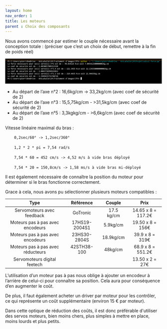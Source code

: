 ```yaml
---
layout: home
nav_order: 1
title: Les moteurs
parent : Choix des composants
---
```


Nous avons commencé par estimer le couple nécessaire avant la conception totale : (préciser que c’est un choix de début, remettre à la fin de poids réel) 

![Calcul couple moteurs](../assets/img/calculCouple.png)

<ul>
<li>Au départ de l’axe n°2 : 16,6kg/cm -> 33,2kg/cm (avec coef de sécurité de 2)</li>  

<li>Au départ de l’axe n°3 : 15,5,75kg/cm - >31,5kg/cm (avec coef de sécurité de 2)</li>  

<li>Au départ de l’axe n°5 : 3,3kgkg/cm - >6,6kg/cm (avec coef de sécurité de 2)</li>  
</ul>

Vitesse linéaire maximal du bras :   

 

        0,2sec/60° -> 1,2sec/360°   

        1,2 * 2 * pi = 7,54 rad/s   

        7,54 * 60 = 452 cm/s -> 4,52 m/s à vide bras déployé   

        7,54 * 20 = 150,8cm/s -> 1,58 ms/s à vide bras mi-déployé   

Il est également nécessaire de connaître la position du moteur pour déterminer si le bras fonctionne correctement.    

Grace à cela, nous avons pu sélectionner plusieurs moteurs compatibles : 

| Type | Référence | Couple | Prix |
| :-:  |   :-:     | :-:    |  :-: |
| Servomoteurs avec feedback | GoTronic | 17.5 kg/cm | 14.65 x 8 = 117.2€  |
| Moteurs pas à pas avec encodeurs | 17HS19-2004S1  | 5.9kg/cm  | 19.50 x 8 = 156€  |
| Moteurs pas à pas avec encodeurs | 23HS30-2804S   | 18.9kg/cm  | 39.9 x 8 = 319€   |
| Moteurs pas à pas avec réducteurs | 42STH38-100   | 48kg/cm  | 68.9 x 8 = 551.2€   |
| Servomoteurs digital feetech |   |  | 13.50 x 2 = 27€    |

L’utilisation d’un moteur pas à pas nous oblige à ajouter un encodeur à l’arrière de celui-ci pour connaître sa position. Cela aura pour conséquence d’en augmenter le coût.  

De plus, il faut également acheter un driver par moteur pour les contrôler, ce qui représente un coût supplémentaire (environ 15 € par moteur).   

   

Dans cette optique de réduction des coûts, il est donc préférable d'utiliser des servos moteurs, bien moins chers, plus simples à mettre en place, moins lourds et plus petits.
